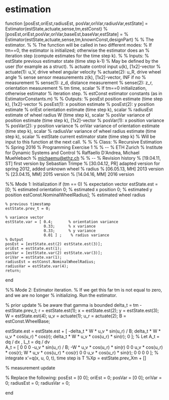 # estimation

function [posEst,oriEst,radiusEst, posVar,oriVar,radiusVar,estState] = Estimator(estState,actuate,sense,tm,estConst)
% [posEst,oriEst,posVar,oriVar,baseEst,baseVar,estState] =
% 	Estimator(estState,actuate,sense,tm,knownConst,designPart)
%
% The estimator.
%
% The function will be called in two different modes:
% If tm==0, the estimator is initialized; otherwise the estimator does an
% iteration step (compute estimates for the time step k).
%
% Inputs:
%   estState        previous estimator state (time step k-1)
%                   May be defined by the user (for example as a struct).
%   actuate         control input u(k), [1x2]-vector
%                   actuate(1): u_V, drive wheel angular velocity
%                   actuate(2): u_R, drive wheel angle
%   sense           sensor measurements z(k), [1x2]-vector, INF if no
%                   measurement
%                   sense(1): z_d, distance measurement
%                   sense(2): z_r, orientation measurement
%   tm              time, scalar
%                   If tm==0 initialization, otherwise estimator
%                   iteration step.
%   estConst        estimator constants (as in EstimatorConstants.m)
%
% Outputs:
%   posEst          position estimate (time step k), [1x2]-vector
%                   posEst(1): x position estimate
%                   posEst(2): y position estimate
%   oriEst          orientation estimate (time step k), scalar
%   radiusEst       estimate of wheel radius W (time step k), scalar
%   posVar          variance of position estimate (time step k), [1x2]-vector
%                   posVar(1): x position variance
%                   posVar(2): y position variance
%   oriVar          variance of orientation estimate (time step k), scalar
%   radiusVar       variance of wheel radius estimate (time step k), scalar
%   estState        current estimator state (time step k)
%                   Will be input to this function at the next call.
%
%
% Class:
% Recursive Estimation
% Spring 2016
% Programming Exercise 1
%
% --
% ETH Zurich
% Institute for Dynamic Systems and Control
% Raffaello D'Andrea, Michael Muehlebach
% michaemu@ethz.ch
%
% --
% Revision history
% [19.04.11, ST]    first version by Sebastian Trimpe
% [30.04.12, PR]    adapted version for spring 2012, added unknown wheel
%                   radius
% [06.05.13, MH]    2013 version
% [23.04.15, MM]    2015 version
% [14.04.16, MM]    2016 version


%% Mode 1: Initialization
if (tm == 0)
    % expectation vector
    estState.est = [0;                            % estimated orientation
                    0;                            % estimated x position 
                    0;                            % estimated y position
                    estConst.NominalWheelRadius]; % estimated wheel radius 
    
    % previous timestamp              
    estState.prev_t = 0; 
    
    % variance vector
    estState.var = [ 0.4;       % orientation variance 
                     0.33;      % x variance
                     0.33;      % y variance
                     0.01 ] ;    % radius variance
    % Output
    posEst = [estState.est(2) estState.est(3)];
    oriEst = estState.est(1);
    posVar = [estState.var(2) estState.var(3)];
    oriVar = estState.var(1);
    radiusEst = estConst.NominalWheelRadius;
    radiusVar = estState.var(4);
    return;
end


%% Mode 2: Estimator iteration.
% If we get this far tm is not equal to zero, and we are no longer
% initializing.  Run the estimator.

% prior update
% be aware that gamma is bounded
delta_t = tm - estState.prev_t;
r = estState.est(1);
x = estState.est(2);
y = estState.est(3);
W = estState.est(4);
u_v = actuate(1);
u_r = actuate(2);
B = estConst.WheelBase;

estState.est = estState.est + [ -delta_t * W * u_v * sin(u_r) / B;
                                delta_t * W * u_v * cos(u_r) * cos(r);
                                delta_t * W * u_v * cos(u_r) * sin(r);
                                0 ];
% Let A_t = dq / dx ,  L_t = dq / dv                    
A_t = [ 0                               0    0      -u_v * sin(u_r) / B;
        -W * u_v * cos(u_r) * sin(r)    0    0      u_v * cos(u_r) * cos(r);
        W * u_v * cos(u_r) * cos(r)     0    0      u_v * cos(u_r) * sin(r);
        0                               0    0              0               ];
% integrate x'=q(x, u, 0, t), time step is T
%Xp = estState.prev_Xm + []

% measurement update



% Replace the following:
posEst = [0 0];
oriEst = 0;
posVar = [0 0];
oriVar = 0;
radiusEst = 0;
radiusVar = 0;

end
